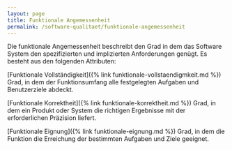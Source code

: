 ```yaml
---
layout: page
title: Funktionale Angemessenheit
permalink: /software-qualitaet/funktionale-angemessenheit
---
```


Die funktionale Angemessenheit beschreibt den Grad in dem das Software System den spezifizierten und implizierten Anforderungen genügt. Es besteht aus den folgenden Attributen:

[Funktionale Vollständigkeit]({% link funktionale-vollstaendigmkeit.md %}) Grad, in dem der Funktionsumfang alle festgelegten Aufgaben und Benutzerziele abdeckt.

[Funktionale Korrektheit]({% link funktionale-korrektheit.md %})
Grad, in dem ein Produkt oder System die richtigen Ergebnisse mit der erforderlichen Präzision liefert.

[Funktionale Eignung]({% link funktionale-eignung.md %})
Grad, in dem die Funktion die Erreichung der bestimmten Aufgaben und Ziele geeignet.
